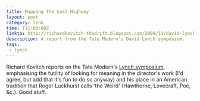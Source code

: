 ```yaml
---
title: Mapping the Lost Highway
layout: post
category: link
time: T11:00:00Z
linkto: http://richardkovitch-thedrift.blogspot.com/2009/11/david-lynch-mapping-lost-highway.html
description: A report from the Tate Modern's David Lynch symposium.
tags:
 - lynch
---
```


Richard Kovitch reports on the Tate Modern's [Lynch symposium](http://www.tate.org.uk/modern/eventseducation/symposia/19702.htm "Mapping the Lost Highway: New Perspectives on David Lynch"), emphasising the futility of looking for meaning in the director's work (I'd agree, but add that it's fun to do so anyway) and his place in an American tradition that Roger Luckhurst calls 'the Weird' (Hawthorne, Lovecraft, Poe, &c.). Good stuff.
